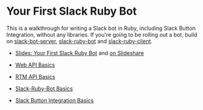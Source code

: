 Your First Slack Ruby Bot
=========================

This is a walkthrough for writing a Slack bot in Ruby, including Slack Button Integration, without any libraries. If you're going to be rolling out a bot, build on [slack-bot-server](https://github.com/dblock/slack-bot-server), [slack-ruby-bot](https://github.com/dblock/slack-ruby-bot) and [slack-ruby-client](https://github.com/dblock/slack-ruby-client).

* [Slides: Your First Slack Ruby Bot](2015-10-13%20Your%20First%20Slack%20Ruby%20Bot.pdf) and [on Slideshare](http://www.slideshare.net/dblockdotorg/your-first-slack-ruby-bot)

* [Web API Basics](WEB.md)
* [RTM API Basics](RTM.md)
* [Slack-Ruby-Bot Basics](BOT.md)
* [Slack Button Integration Basics](BUTTON.md)
